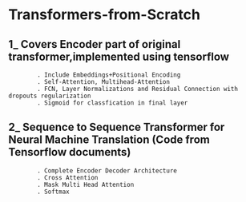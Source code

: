 # Transformers-from-Scratch
## 1_ Covers Encoder part of original transformer,implemented using tensorflow 
            . Include Embeddings+Positional Encoding 
            . Self-Attention, Multihead-Attention
            . FCN, Layer Normalizations and Residual Connection with dropouts regularization
            . Sigmoid for classfication in final layer

## 2_ Sequence to Sequence Transformer for Neural Machine Translation (Code from Tensorflow documents)
            . Complete Encoder Decoder Architecture
            . Cross Attention
            . Mask Multi Head Attention
            . Softmax
